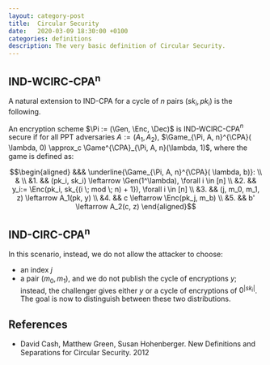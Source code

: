```yaml
---
layout: category-post
title:  Circular Security
date:   2020-03-09 18:30:00 +0100
categories: definitions
description: The very basic definition of Circular Security.
---
```

## IND-WCIRC-CPA<sup>n</sup>

A natural extension to IND-CPA for a cycle of $n$ pairs $(sk_i, pk_i)$ is the following.

An encryption scheme $\Pi := (\Gen, \Enc, \Dec)$ is IND-WCIRC-CPA$^n$ secure if for all PPT adversaries $A:=(A_1, A_2)$, $\Game_{\Pi, A, n}^{\CPA}( \lambda, 0) \approx_c \Game^{\CPA}_{\Pi, A, n}(\lambda, 1)$, where the game is defined as:

$$\begin{aligned}
&&& \underline{\Game_{\Pi, A, n}^{\CPA}( \lambda, b)}: \\
& \\
&1. && (pk_i, sk_i) \leftarrow \Gen(1^\lambda), \forall i \in [n] \\
&2. && y_i:= \Enc(pk_i, sk_{(i \; mod \; n) + 1}), \forall i \in [n] \\
&3. && (j, m_0, m_1, z) \leftarrow A_1(pk, y) \\
&4. && c \leftarrow \Enc(pk_j, m_b) \\
&5. && b' \leftarrow A_2(c, z)
\end{aligned}$$

## IND-CIRC-CPA<sup>n</sup>

In this scenario, instead, we do not allow the attacker to choose:

- an index $j$
- a pair $(m_0, m_1)$,
and we do not publish the cycle of encryptions $y$; instead, the challenger gives either $y$ or a cycle of encryptions of $0^{|sk_i|}$. The goal is now to distinguish between these two distributions.

## References

- David Cash, Matthew Green, Susan Hohenberger. New Definitions and Separations for Circular Security. 2012
